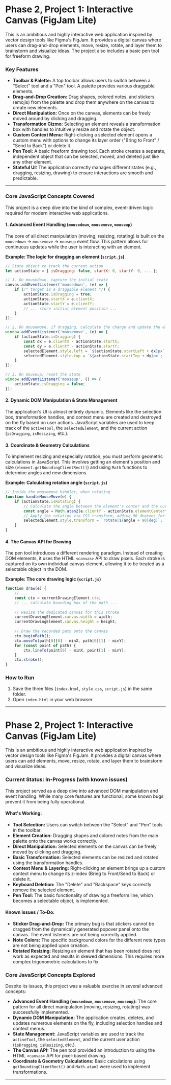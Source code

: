 # Phase 2, Project 1: Interactive Canvas (FigJam Lite)

This is an ambitious and highly interactive web application inspired by vector design tools like Figma's FigJam. It provides a digital canvas where users can drag-and-drop elements, move, resize, rotate, and layer them to brainstorm and visualize ideas. The project also includes a basic pen tool for freeform drawing.

### Key Features

-   **Toolbar & Palette:** A top toolbar allows users to switch between a "Select" tool and a "Pen" tool. A palette provides various draggable elements.
-   **Drag-and-Drop Creation:** Drag shapes, colored notes, and stickers (emojis) from the palette and drop them anywhere on the canvas to create new elements.
-   **Direct Manipulation:** Once on the canvas, elements can be freely moved around by clicking and dragging.
-   **Transformation Gizmo:** Selecting an element reveals a transformation box with handles to intuitively resize and rotate the object.
-   **Custom Context Menu:** Right-clicking a selected element opens a custom menu with options to change its layer order ("Bring to Front" / "Send to Back") or delete it.
-   **Pen Tool:** A basic freeform drawing tool. Each stroke creates a separate, independent object that can be selected, moved, and deleted just like any other element.
-   **Stateful UI:** The application correctly manages different states (e.g., dragging, resizing, drawing) to ensure interactions are smooth and predictable.

---

### Core JavaScript Concepts Covered

This project is a deep dive into the kind of complex, event-driven logic required for modern interactive web applications.

#### 1. Advanced Event Handling (`mousedown`, `mousemove`, `mouseup`)

The core of all direct manipulation (moving, resizing, rotating) is built on the `mousedown` -> `mousemove` -> `mouseup` event flow. This pattern allows for continuous updates while the user is interacting with an element.

**Example: The logic for dragging an element (`script.js`)**

```javascript
// State object to track the current action
let actionState = { isDragging: false, startX: 0, startY: 0, ... };

// 1. On mousedown, capture the initial state
canvas.addEventListener('mousedown', (e) => {
    if (/* target is a draggable element */) {
        actionState.isDragging = true;
        actionState.startX = e.clientX;
        actionState.startY = e.clientY;
        // ... store initial element position ...
    }
});

// 2. On mousemove, if dragging, calculate the change and update the element's style
window.addEventListener('mousemove', (e) => {
    if (actionState.isDragging) {
        const dx = e.clientX - actionState.startX;
        const dy = e.clientY - actionState.startY;
        selectedElement.style.left = `${actionState.startLeft + dx}px`;
        selectedElement.style.top = `${actionState.startTop + dy}px`;
    }
});

// 3. On mouseup, reset the state
window.addEventListener('mouseup', () => {
    actionState.isDragging = false;
});
```

#### 2. Dynamic DOM Manipulation & State Management

The application's UI is almost entirely dynamic. Elements like the selection box, transformation handles, and context menu are created and destroyed on the fly based on user actions. JavaScript variables are used to keep track of the `activeTool`, the `selectedElement`, and the current action (`isDragging`, `isResizing`, etc.).

#### 3. Coordinate & Geometry Calculations

To implement resizing and especially rotation, you must perform geometric calculations in JavaScript. This involves getting an element's position and size (`element.getBoundingClientRect()`) and using `Math` functions to determine angles and new dimensions.

**Example: Calculating rotation angle (`script.js`)**

```javascript
// Inside the mousemove handler, when rotating
function handleMouseMove(e) {
    if (actionState.isRotating) {
        // Calculate the angle between the element's center and the current mouse position
        const angle = Math.atan2(e.clientY - actionState.elementCenterY, e.clientX - actionState.elementCenterX) * 180 / Math.PI;
        // Apply the rotation via CSS transform, adding 90 degrees for correct orientation
        selectedElement.style.transform = `rotate(${angle + 90}deg)`;
    }
}
```

#### 4. The Canvas API for Drawing

The pen tool introduces a different rendering paradigm. Instead of creating DOM elements, it uses the HTML `<canvas>` API to draw pixels. Each stroke is captured on its own individual canvas element, allowing it to be treated as a selectable object in the DOM.

**Example: The core drawing logic (`script.js`)**

```javascript
function draw(e) {
    // ...
    const ctx = currentDrawingElement.ctx;
    // ... calculate bounding box of the path ...
    
    // Resize the dedicated canvas for this stroke
    currentDrawingElement.canvas.width = width;
    currentDrawingElement.canvas.height = height;
    
    // Draw the recorded path onto the canvas
    ctx.beginPath();
    ctx.moveTo(path[0][0] - minX, path[0][1] - minY);
    for (const point of path) {
        ctx.lineTo(point[0] - minX, point[1] - minY);
    }
    ctx.stroke();
}
```

### How to Run

1.  Save the three files (`index.html`, `style.css`, `script.js`) in the same folder.
2.  Open `index.html` in your web browser.

---

# Phase 2, Project 1: Interactive Canvas (FigJam Lite)

This is an ambitious and highly interactive web application inspired by vector design tools like Figma's FigJam. It provides a digital canvas where users can add elements, move, resize, rotate, and layer them to brainstorm and visualize ideas.

### Current Status: In-Progress (with known issues)

This project served as a deep dive into advanced DOM manipulation and event handling. While many core features are functional, some known bugs prevent it from being fully operational.

#### What's Working:

-   **Tool Selection:** Users can switch between the "Select" and "Pen" tools in the toolbar.
-   **Element Creation:** Dragging shapes and colored notes from the main palette onto the canvas works correctly.
-   **Direct Manipulation:** Selected elements on the canvas can be freely moved by clicking and dragging.
-   **Basic Transformation:** Selected elements can be resized and rotated using the transformation handles.
-   **Context Menu & Layering:** Right-clicking an element brings up a custom context menu to change its z-index (Bring to Front/Send to Back) or delete it.
-   **Keyboard Deletion:** The "Delete" and "Backspace" keys correctly remove the selected element.
-   **Pen Tool:** The basic functionality of drawing a freeform line, which becomes a selectable object, is implemented.

#### Known Issues / To-Do:

-   **Sticker Drag-and-Drop:** The primary bug is that stickers cannot be dragged from the dynamically generated popover panel onto the canvas. The event listeners are not being correctly applied.
-   **Note Colors:** The specific background colors for the different note types are not being applied upon creation.
-   **Rotated Resizing:** Resizing an element that has been rotated does not work as expected and results in skewed dimensions. This requires more complex trigonometric calculations to fix.

### Core JavaScript Concepts Explored

Despite its issues, this project was a valuable exercise in several advanced concepts:

-   **Advanced Event Handling (`mousedown`, `mousemove`, `mouseup`):** The core pattern for all direct manipulation (moving, resizing, rotating) was successfully implemented.
-   **Dynamic DOM Manipulation:** The application creates, deletes, and updates numerous elements on the fly, including selection handles and context menus.
-   **State Management:** JavaScript variables are used to track the `activeTool`, the `selectedElement`, and the current user action (`isDragging`, `isResizing`, etc.).
-   **The Canvas API:** The pen tool provided an introduction to using the HTML `<canvas>` API for pixel-based drawing.
-   **Coordinate & Geometry Calculations:** Basic calculations using `getBoundingClientRect()` and `Math.atan2` were used to implement transformations.

---